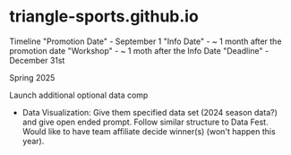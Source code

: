 # triangle-sports.github.io

Timeline
"Promotion Date" - September 1 
"Info Date" - ~ 1 month after the promotion date
"Workshop" - ~ 1 moth after the Info Date 
"Deadline" - December 31st

Spring 2025 

Launch additional optional data comp
- Data Visualization: Give them specified data set (2024 season data?) and give open ended prompt. Follow similar structure to Data Fest. Would like to have team affiliate decide winner(s) (won't happen this year).
